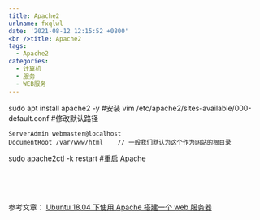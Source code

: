 ```yaml
---
title: Apache2
urlname: fxqlwl
date: '2021-08-12 12:15:52 +0800'
<br />title: Apache2
tags:
  - Apache2
categories:
  - 计算机
  - 服务
  - WEB服务
---
```


sudo apt install apache2 -y #安装
vim /etc/apache2/sites-available/000-default.conf #修改默认路径

>

```
ServerAdmin webmaster@localhost
DocumentRoot /var/www/html    // 一般我们默认为这个作为网站的根目录
```

sudo apache2ctl -k restart #重启 Apache
​

​

​

参考文章：
[Ubuntu 18.04 下使用 Apache 搭建一个 web 服务器](https://blog.csdn.net/weixin_39212776/article/details/81192847)
